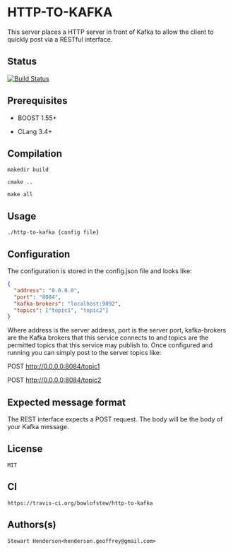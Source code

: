# HTTP-TO-KAFKA #

This server places a HTTP server in front of Kafka to allow the client to 
quickly post via a RESTful interface.

## Status ##

[![Build Status](https://travis-ci.org/bowlofstew/http-to-kafka.png)](https://travis-ci.org/bowlofstew/http-to-kafka)

## Prerequisites ##

  * BOOST 1.55+
  
  * CLang 3.4+

## Compilation ##

    makedir build
    
    cmake ..
    
    make all

## Usage ##

    ./http-to-kafka {config file}

## Configuration ##

The configuration is stored in the config.json file and looks like:

  ```json
  {
    "address": "0.0.0.0",
    "port": "8084",
    "kafka-brokers": "localhost:9092",
    "topics": ["topic1", "topic2"]
  }
  ```
  
  Where address is the server address, port is the server port, kafka-brokers
  are the Kafka brokers that this service connects to and topics are the permitted
  topics that this service may publish to.  Once configured and running you can 
  simply post to the server topics like:
  
  POST http://0.0.0.0:8084/topic1
  
  POST http://0.0.0.0:8084/topic2

## Expected message format ##

The REST interface expects a POST request.  The body will
be the body of your Kafka message.

## License ##

    MIT
    
## CI ##

    https://travis-ci.org/bowlofstew/http-to-kafka

## Authors(s) ##

    Stewart Henderson<henderson.geoffrey@gmail.com>

